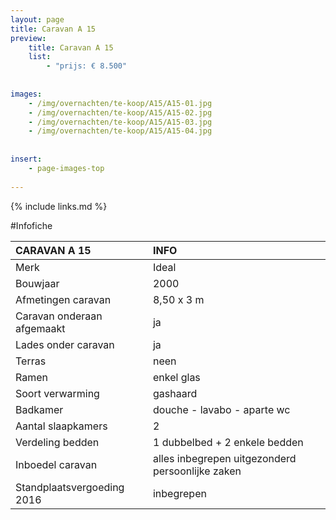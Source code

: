 ```yaml
---
layout: page
title: Caravan A 15
preview: 
    title: Caravan A 15
    list:
        - "prijs: € 8.500"
        
        
images:
    - /img/overnachten/te-koop/A15/A15-01.jpg
    - /img/overnachten/te-koop/A15/A15-02.jpg
    - /img/overnachten/te-koop/A15/A15-03.jpg
    - /img/overnachten/te-koop/A15/A15-04.jpg
    
    
insert:
    - page-images-top
    
---
```


{% include links.md %}



#Infofiche 


CARAVAN A 15                     | INFO        | 
:------------------------------- |:----------  |
Merk                             |Ideal          
Bouwjaar                         |2000        
Afmetingen caravan               |8,50 x 3 m
Caravan onderaan afgemaakt       |ja        
Lades onder caravan              |ja        
Terras                           |neen
Ramen                            |enkel glas
Soort verwarming                 |gashaard
Badkamer                         |douche - lavabo - aparte wc
Aantal slaapkamers               |2
Verdeling bedden                 |1 dubbelbed + 2 enkele bedden
Inboedel caravan                 |alles inbegrepen uitgezonderd persoonlijke zaken
Standplaatsvergoeding 2016       |inbegrepen


                     
